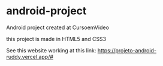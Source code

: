 # android-project
Android project created at CursoemVideo

this project is made in HTML5 and CSS3

See this website working at this link: https://projeto-android-ruddy.vercel.app/#
